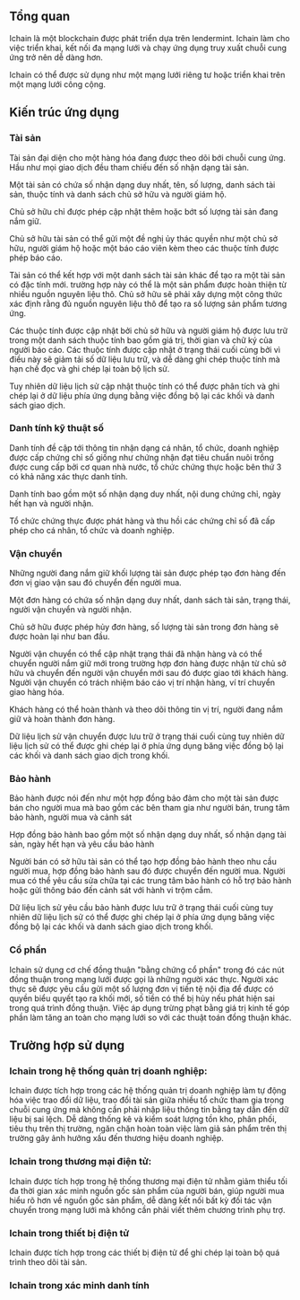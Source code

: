 ## Tổng quan
Ichain là một blockchain được phát triển dựa trên Iendermint. Ichain làm cho việc triển khai, kết nối đa mạng lưới và chạy ứng dụng truy xuất chuỗi cung ứng trở nên dễ dàng hơn.

Ichain có thể được sử dụng như một mạng lưới riêng tư hoặc triển khai trên một mạng lưới công cộng.
## Kiến trúc ứng dụng
### Tài sản
Tài sản đại diện cho một hàng hóa đang được theo dõi bới chuỗi cung ứng. Hầu như mọi giao dịch đều tham chiếu đến số nhận dạng tài sản.

Một tài sản có chứa số nhận dạng duy nhất, tên, số lượng, danh sách tài sản, thuộc tính và danh sách chủ sở hữu và người giám hộ.

Chủ sở hữu chỉ được phép cập nhật thêm hoặc bớt số lượng tài sản đang nắm giữ.

Chủ sở hữu tài sản có thể gửi một đề nghị ủy thác quyền như một chủ sở hữu, người giám hộ hoặc một báo cáo viên kèm theo các thuộc tính được phép báo cáo.

Tài sản có thể kết hợp với một danh sách tài sản khác để tạo ra một tài sản có đặc tính mới. trường hợp này có thể là một sản phẩm được hoàn thiện từ nhiều nguồn nguyên liệu thô. Chủ sở hữu sẽ phải xây dựng một công thức xác định rằng đủ nguồn nguyên liệu thô để tạo ra số lượng sản phẩm tương ứng.

Các thuộc tính được cập nhật bởi chủ sở hữu và người giám hộ được lưu  trữ trong một danh sách thuộc tính bao gồm giá trị, thời gian và chữ ký của người báo cáo. Các thuộc tính được cập nhật ở trạng thái cuối cùng bởi vì điều này sẽ giảm tải số dữ liệu lưu trữ, và dễ dàng ghi chép thuộc tính mà hạn chế đọc và ghi chép lại toàn bộ lịch sử. 

Tuy nhiên dữ liệu lịch sử cập nhật thuộc tính có thể  được phân tích và ghi chép lại ở dữ liệu phía ứng dụng bằng việc đồng bộ lại các khối và danh sách giao dịch.
### Danh tính kỹ thuật số
Danh tính đề cập tới thông tin nhận dạng cá nhân, tổ chức, doanh nghiệp được cấp chứng chỉ số giống như chứng nhận đạt tiêu chuẩn nuôi trồng được cung cấp bởi cơ quan nhà nước, tổ chức chứng thực hoặc bên thứ 3 có khả năng xác thực danh tính. 

Danh tính bao gồm một số nhận dạng duy nhất, nội dung chứng chỉ, ngày hết hạn và người nhận. 

Tổ chức chứng thực được phát hàng và thu hồi các chứng chỉ số đã cấp phép cho cá nhân, tổ chức và doanh nghiệp.
### Vận chuyển
Những người đang nắm giữ khối lượng tài  sản được phép tạo đơn hàng đến đơn vị giao vận sau đó chuyển đến người mua.

Một đơn hàng có chứa số nhận dạng duy nhất, danh sách tài sản, trạng thái, người vận chuyển và người nhận. 

Chủ sở hữu được phép hủy đơn hàng, số lượng tài sản trong đơn hàng sẽ được hoàn lại như ban đầu.

Người vận chuyển có thể cập nhật trạng thái đã nhận hàng và có thể chuyển người nắm giữ mới trong trường hợp đơn hàng được nhận từ chủ sở hữu và chuyển đến người vận chuyển mới sau đó được giao tới khách hàng. Người vận chuyển có trách nhiệm báo cáo vị trí nhận hàng, ví trí chuyển giao hàng hóa.

Khách hàng có thể hoàn thành và theo dõi thông tin vị trí, người đang nắm giữ và hoàn thành đơn hàng.

Dữ liệu lịch sử vận chuyển được lưu trữ ở trạng thái cuối cùng tuy nhiên dữ liệu lịch sử có thể được ghi chép lại ở phía ứng dụng băng việc đồng bộ lại các khối và danh sách giao dịch trong khối.
### Bảo hành
Bảo hành được nói đến như một hợp đồng bảo đảm cho một tài sản được bán cho người mua mà bao gồm các bên tham gia như người bán, trung tâm bảo hành, người mua và cảnh sát

Hợp đồng bảo hành bao gồm một số nhận dạng duy nhất, số nhận dạng tài sản, ngày hết hạn và yêu cầu bảo hành

Người bán có sở hữu tài sản có thể tạo hợp đồng bảo hành theo nhu cầu người mua, hợp đồng bảo hành sau đó được chuyển đến người mua. Người mua có thể yêu cầu sửa chữa tại các trung tâm bảo hành có hỗ trợ bảo hành hoặc gửi thông báo đến cảnh sát với hành vi trộm cắm.

Dữ liệu lịch sử yêu cầu bảo hành được lưu trữ ở trạng thái cuối cùng tuy nhiên dữ liệu lịch sử có thể được ghi chép lại ở phía ứng dụng băng việc đồng bộ lại các khối và danh sách giao dịch trong khối.

### Cổ phần
Ichain sử dụng cơ chế đồng thuận "bằng chứng cổ phần"  trong đó các nút đồng thuận trong mạng lưới được gọi là những người xác thực. Người xác thực sẽ được yêu cầu gửi một số lượng đơn vị tiền tệ nội địa  để được có quyền biểu quyết tạo ra khối mới, số tiền có thể bị hủy nếu phát hiện sai trong quá trình đồng thuận. Việc áp dụng trừng phạt bằng  giá trị kinh tế góp phần làm tăng an toàn cho mạng lưới so với các thuật toán đồng thuận khác.

## Trường hợp sử dụng
### Ichain trong hệ thống quản trị doanh nghiệp:
Ichain được tích hợp trong các hệ thống quản trị doanh nghiệp làm tự động hóa việc trao đổi dữ liệu, trao đổi tài sản giữa nhiều tổ chức tham gia trong chuỗi cung ứng mà không cần phải nhập liệu thông tin bằng tay dẫn đến dữ liệu bị sai lệch. Dễ dàng thống kê và  kiểm soát lượng tồn kho,  phân phối, tiêu thụ trên thị trường, ngăn chặn hoàn toàn việc làm giả sản phẩm trên thị trường gây ảnh hưởng xấu đến thương hiệu doanh nghiệp. 
### Ichain trong thương mại điện tử:
Ichain được tích hợp trong hệ thống thương mại điện tử nhằm giảm thiểu tối đa thời gian xác minh nguồn gốc sản phẩm của người bán, giúp người mua hiểu rõ hơn về nguồn gốc sản phẩm, dễ dàng kết nối bất kỳ đối tác vận chuyển trong mạng lưới mà không cần phải viết thêm chương trình phụ trợ.
### Ichain trong thiết bị điện tử
Ichain được tích hợp trong các thiết bị điện tử để ghi chép lại toàn bộ quá trình theo dõi tài sản.
### Ichain trong xác minh danh tính
